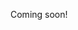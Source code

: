 Coming soon!

<!--

- [ ] social media in china: https://www.dropbox.com/s/dmcfhwjs24vv7b1/KAWO_The%20Ultimate%20Introduction%20to%20Social%20Media%20in%20China%202020.pdf?dl=0

-->
